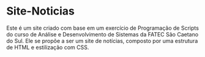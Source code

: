 # Site-Noticias
Este é um site criado com base em um exercício de Programação de Scripts do curso de Análise e Desenvolvimento de Sistemas da FATEC São Caetano do Sul. Ele se propõe a ser um site de notícias, composto por uma estrutura de HTML e estilização com CSS.
